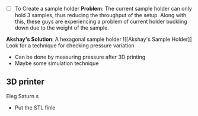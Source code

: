 - [ ] To Create a sample holder
**Problem**: The current sample holder can only hold 3 samples, thus reducing the throughput of the setup.
Along with this, these guys are experiencing a problem of current holder buckling down due to the weight of the sample.

**Akshay's Solution**: A hexagonal sample holder
![[Akshay's Sample Holder]]
Look for a technique for checking pressure variation
- Can be done by measuring pressure after 3D printing
- Maybe some simulation technique

## 3D printer
Eleg Saturn s
- Put the STL finle 
